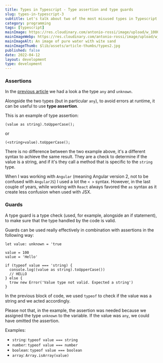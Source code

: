 ```yaml
---
title: Types in Typescript - Type assertion and type guards
slug: types-in-typescript-3
subtitle: Let's talk about two of the most misused types in Typescript and how to handle types unknown at the time you develop.
category: programming
tags: [typescript]
mainImage: https://res.cloudinary.com/antonio-rossi/image/upload/w_1000,fl_progressive/v1648646194/articles/functional-programming/pure_zyijgf.jpg
mainImageWebp: https://res.cloudinary.com/antonio-rossi/image/upload/w_1000,fl_progressive,f_webp/v1648646194/articles/functional-programming/pure_zyijgf.jpg
mainImageAlt: An image of pure water with wite sand
mainImageThumb: $lib/assets/article-thumbs/types2.jpg
published: false
date: 2022-04-12
layout: development
type: development
---
```


### Assertions

In the <a href="https://www.antoniorossi.net/blog/development/types-in-typescript-2" target="_blank">previous article</a> we had a look a the type `any` and `unknown`.

Alongside the two types (but in particular `any`), to avoid errors at runtime, it can be useful to use **type assertion**.

This is an example of type assertion:

```
(value as string).toUpperCase();
```

or

```
(<string>value).toUpperCase();
```

There is no difference between the two example above, it's a different syntax to achieve the same result. They are a check to determine if the value is a string, and if it's they call a method that is specific to the `string` type.

When I was working with `Angular` (meaning Angular version 2, not to be confused with `AngularJS`) I used a lot the `< >` syntax. However, in the last couple of years, while working with `React` always favored the `as` syntax as it create less confusion when used with JSX.

### Guards

A type guard is a type check (used, for example, alongside an if statement), to make sure that the type handled by the code is valid.

Guards can be used really effectively in combination with assertions in the following way:

```
let value: unknown = 'true

value = 100
value = 'Hello'

if (typeof value === 'string) {
  console.log((value as string).toUpperCase())
  // HELLO
} else {
  trow new Error('Value type not valid. Expected a string')
}
```

In the previous block of code, we used `typeof` to check if the value was a string and we acted accordingly.

Please not that, in the example, the assertion was needed because we assigned the type `unknown` to the variable. If the value was `any`, we could have omitted the assertion.

Examples:

- `string`: `typeof value === string`
- `number`: `typeof value === number`
- `boolean`: `typeof value === boolean`
- `array`: `Array.isArray(value)`
